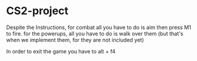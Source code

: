 # CS2-project

Despite the Instructions, for combat all you have to do is aim then press M1 to fire. for the powerups,
all you have to do is walk over them (but that's when we implement them, for they are not included yet)

In order to exit the game you have to alt + f4
